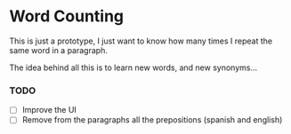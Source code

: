 # Word Counting

This is just a prototype, I just want to know how many times I repeat the same word in a paragraph.

The idea behind all this is to learn new words, and new synonyms...


### TODO
- [ ] Improve the UI
- [ ] Remove from the paragraphs all the prepositions (spanish and english)